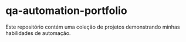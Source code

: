 # qa-automation-portfolio
Este repositório contém uma coleção de projetos demonstrando minhas habilidades de automação.
